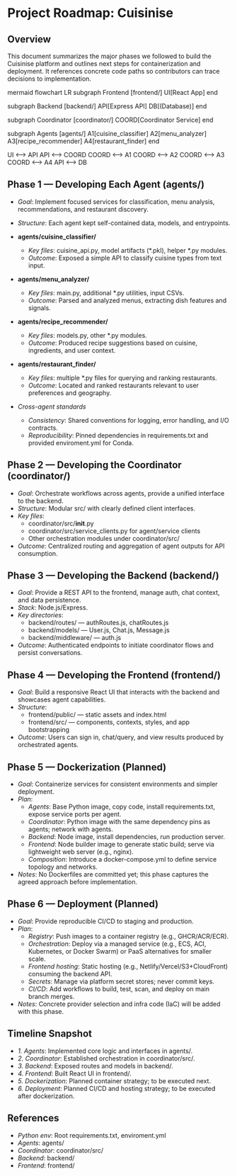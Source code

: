 # Project Roadmap: Cuisinise

## Overview
This document summarizes the major phases we followed to build the Cuisinise platform and outlines next steps for containerization and deployment. It references concrete code paths so contributors can trace decisions to implementation.

mermaid
flowchart LR
  subgraph Frontend [frontend/]
    UI[React App]
  end

  subgraph Backend [backend/]
    API[Express API]
    DB[(Database)]
  end

  subgraph Coordinator [coordinator/]
    COORD[Coordinator Service]
  end

  subgraph Agents [agents/]
    A1[cuisine_classifier]
    A2[menu_analyzer]
    A3[recipe_recommender]
    A4[restaurant_finder]
  end

  UI <--> API
  API <--> COORD
  COORD <--> A1
  COORD <--> A2
  COORD <--> A3
  COORD <--> A4
  API <--> DB


## Phase 1 — Developing Each Agent (agents/)
- *Goal*: Implement focused services for classification, menu analysis, recommendations, and restaurant discovery.
- *Structure*: Each agent kept self-contained data, models, and entrypoints.

- **agents/cuisine_classifier/**
  - *Key files*: cuisine_api.py, model artifacts (*.pkl), helper *.py modules.
  - *Outcome*: Exposed a simple API to classify cuisine types from text input.

- **agents/menu_analyzer/**
  - *Key files*: main.py, additional *.py utilities, input CSVs.
  - *Outcome*: Parsed and analyzed menus, extracting dish features and signals.

- **agents/recipe_recommender/**
  - *Key files*: models.py, other *.py modules.
  - *Outcome*: Produced recipe suggestions based on cuisine, ingredients, and user context.

- **agents/restaurant_finder/**
  - *Key files*: multiple *.py files for querying and ranking restaurants.
  - *Outcome*: Located and ranked restaurants relevant to user preferences and geography.

- *Cross-agent standards*
  - *Consistency*: Shared conventions for logging, error handling, and I/O contracts.
  - *Reproducibility*: Pinned dependencies in requirements.txt and provided enviroment.yml for Conda.

## Phase 2 — Developing the Coordinator (coordinator/)
- *Goal*: Orchestrate workflows across agents, provide a unified interface to the backend.
- *Structure*: Modular src/ with clearly defined client interfaces.
- *Key files*:
  - coordinator/src/__init__.py
  - coordinator/src/service_clients.py for agent/service clients
  - Other orchestration modules under coordinator/src/
- *Outcome*: Centralized routing and aggregation of agent outputs for API consumption.

## Phase 3 — Developing the Backend (backend/)
- *Goal*: Provide a REST API to the frontend, manage auth, chat context, and data persistence.
- *Stack*: Node.js/Express.
- *Key directories*:
  - backend/routes/ — authRoutes.js, chatRoutes.js
  - backend/models/ — User.js, Chat.js, Message.js
  - backend/middleware/ — auth.js
- *Outcome*: Authenticated endpoints to initiate coordinator flows and persist conversations.

## Phase 4 — Developing the Frontend (frontend/)
- *Goal*: Build a responsive React UI that interacts with the backend and showcases agent capabilities.
- *Structure*:
  - frontend/public/ — static assets and index.html
  - frontend/src/ — components, contexts, styles, and app bootstrapping
- *Outcome*: Users can sign in, chat/query, and view results produced by orchestrated agents.

## Phase 5 — Dockerization (Planned)
- *Goal*: Containerize services for consistent environments and simpler deployment.
- *Plan*:
  - *Agents*: Base Python image, copy code, install requirements.txt, expose service ports per agent.
  - *Coordinator*: Python image with the same dependency pins as agents; network with agents.
  - *Backend*: Node image, install dependencies, run production server.
  - *Frontend*: Node builder image to generate static build; serve via lightweight web server (e.g., nginx).
  - *Composition*: Introduce a docker-compose.yml to define service topology and networks.
- *Notes*: No Dockerfiles are committed yet; this phase captures the agreed approach before implementation.

## Phase 6 — Deployment (Planned)
- *Goal*: Provide reproducible CI/CD to staging and production.
- *Plan*:
  - *Registry*: Push images to a container registry (e.g., GHCR/ACR/ECR).
  - *Orchestration*: Deploy via a managed service (e.g., ECS, ACI, Kubernetes, or Docker Swarm) or PaaS alternatives for smaller scale.
  - *Frontend hosting*: Static hosting (e.g., Netlify/Vercel/S3+CloudFront) consuming the backend API.
  - *Secrets*: Manage via platform secret stores; never commit keys.
  - *CI/CD*: Add workflows to build, test, scan, and deploy on main branch merges.
- *Notes*: Concrete provider selection and infra code (IaC) will be added with this phase.

## Timeline Snapshot
- *1. Agents*: Implemented core logic and interfaces in agents/.
- *2. Coordinator*: Established orchestration in coordinator/src/.
- *3. Backend*: Exposed routes and models in backend/.
- *4. Frontend*: Built React UI in frontend/.
- *5. Dockerization*: Planned container strategy; to be executed next.
- *6. Deployment*: Planned CI/CD and hosting strategy; to be executed after dockerization.

## References
- *Python env*: Root requirements.txt, enviroment.yml
- *Agents*: agents/
- *Coordinator*: coordinator/src/
- *Backend*: backend/
- *Frontend*: frontend/